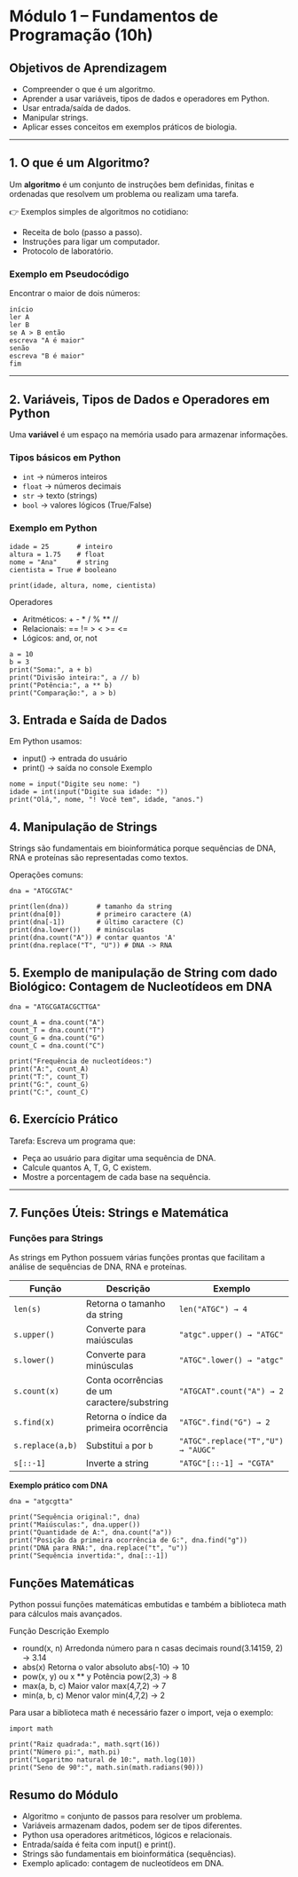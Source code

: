 # Módulo 1 – Fundamentos de Programação (10h)

## Objetivos de Aprendizagem
- Compreender o que é um algoritmo.
- Aprender a usar variáveis, tipos de dados e operadores em Python.
- Usar entrada/saída de dados.
- Manipular strings.
- Aplicar esses conceitos em exemplos práticos de biologia.

---

## 1. O que é um Algoritmo?

Um **algoritmo** é um conjunto de instruções bem definidas, finitas e ordenadas que resolvem um problema ou realizam uma tarefa.

👉 Exemplos simples de algoritmos no cotidiano:
- Receita de bolo (passo a passo).
- Instruções para ligar um computador.
- Protocolo de laboratório.

### Exemplo em Pseudocódigo
Encontrar o maior de dois números:

```
início
ler A
ler B
se A > B então
escreva "A é maior"
senão
escreva "B é maior"
fim
```
---

## 2. Variáveis, Tipos de Dados e Operadores em Python

Uma **variável** é um espaço na memória usado para armazenar informações.

### Tipos básicos em Python
- `int` → números inteiros
- `float` → números decimais
- `str` → texto (strings)
- `bool` → valores lógicos (True/False)

### Exemplo em Python

```
idade = 25       # inteiro
altura = 1.75    # float
nome = "Ana"     # string
cientista = True # booleano

print(idade, altura, nome, cientista)
```

Operadores
- Aritméticos: + - * / % ** //
- Relacionais: == != > < >= <=
- Lógicos: and, or, not

```
a = 10
b = 3
print("Soma:", a + b)
print("Divisão inteira:", a // b)
print("Potência:", a ** b)
print("Comparação:", a > b)
```
## 3. Entrada e Saída de Dados

Em Python usamos:

- input() → entrada do usuário
- print() → saída no console
Exemplo

```
nome = input("Digite seu nome: ")
idade = int(input("Digite sua idade: "))
print("Olá,", nome, "! Você tem", idade, "anos.")
```
## 4. Manipulação de Strings

Strings são fundamentais em bioinformática porque sequências de DNA, RNA e proteínas são representadas como textos.

Operações comuns:
```
dna = "ATGCGTAC"

print(len(dna))       # tamanho da string
print(dna[0])         # primeiro caractere (A)
print(dna[-1])        # último caractere (C)
print(dna.lower())    # minúsculas
print(dna.count("A")) # contar quantos 'A'
print(dna.replace("T", "U")) # DNA -> RNA
```
## 5. Exemplo de manipulação de String com dado Biológico: Contagem de Nucleotídeos em DNA

```
dna = "ATGCGATACGCTTGA"

count_A = dna.count("A")
count_T = dna.count("T")
count_G = dna.count("G")
count_C = dna.count("C")

print("Frequência de nucleotídeos:")
print("A:", count_A)
print("T:", count_T)
print("G:", count_G)
print("C:", count_C)
```

## 6. Exercício Prático

Tarefa:
Escreva um programa que:
- Peça ao usuário para digitar uma sequência de DNA.
- Calcule quantos A, T, G, C existem.
- Mostre a porcentagem de cada base na sequência.

---

## 7. Funções Úteis: Strings e Matemática

### Funções para Strings

As strings em Python possuem várias funções prontas que facilitam a análise de sequências de DNA, RNA e proteínas.

| Função | Descrição | Exemplo |
|--------|-----------|---------|
| `len(s)` | Retorna o tamanho da string | `len("ATGC") → 4` |
| `s.upper()` | Converte para maiúsculas | `"atgc".upper() → "ATGC"` |
| `s.lower()` | Converte para minúsculas | `"ATGC".lower() → "atgc"` |
| `s.count(x)` | Conta ocorrências de um caractere/substring | `"ATGCAT".count("A") → 2` |
| `s.find(x)` | Retorna o índice da primeira ocorrência | `"ATGC".find("G") → 2` |
| `s.replace(a,b)` | Substitui `a` por `b` | `"ATGC".replace("T","U") → "AUGC"` |
| `s[::-1]` | Inverte a string | `"ATGC"[::-1] → "CGTA"` |

**Exemplo prático com DNA**  
```
dna = "atgcgtta"

print("Sequência original:", dna)
print("Maiúsculas:", dna.upper())
print("Quantidade de A:", dna.count("a"))
print("Posição da primeira ocorrência de G:", dna.find("g"))
print("DNA para RNA:", dna.replace("t", "u"))
print("Sequência invertida:", dna[::-1])
```

## Funções Matemáticas

Python possui funções matemáticas embutidas e também a biblioteca math para cálculos mais avançados.

Função	Descrição	Exemplo
- round(x, n)	Arredonda número para n casas decimais	round(3.14159, 2) → 3.14
- abs(x)	Retorna o valor absoluto	abs(-10) → 10
- pow(x, y) ou x ** y	Potência	pow(2,3) → 8
- max(a, b, c)	Maior valor	max(4,7,2) → 7
- min(a, b, c)	Menor valor	min(4,7,2) → 2

Para usar a biblioteca math é necessário fazer o import, veja o exemplo:

```
import math

print("Raiz quadrada:", math.sqrt(16))
print("Número pi:", math.pi)
print("Logaritmo natural de 10:", math.log(10))
print("Seno de 90°:", math.sin(math.radians(90)))
```

## Resumo do Módulo

- Algoritmo = conjunto de passos para resolver um problema.
- Variáveis armazenam dados, podem ser de tipos diferentes.
- Python usa operadores aritméticos, lógicos e relacionais.
- Entrada/saída é feita com input() e print().
- Strings são fundamentais em bioinformática (sequências).
- Exemplo aplicado: contagem de nucleotídeos em DNA.
